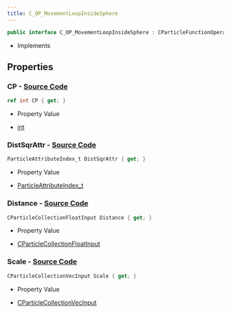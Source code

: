 ```yaml
---
title: C_OP_MovementLoopInsideSphere
---
```


```csharp
public interface C_OP_MovementLoopInsideSphere : CParticleFunctionOperator, CParticleFunction, ISchemaClass<CParticleFunction>, ISchemaClass<CParticleFunctionOperator>, ISchemaClass<C_OP_MovementLoopInsideSphere>, ISchemaField, ISchemaClass, INativeHandle
```

- Implements

## Properties

### **CP** - [Source Code](https://github.com/swiftly-solution/swiftlys2/blob/main/managed/src/SwiftlyS2.Generated/Schemas/Interfaces/C_OP_MovementLoopInsideSphere.cs#L16)

```csharp
ref int CP { get; }
```

- Property Value

- [int](https://learn.microsoft.com/dotnet/api/system.int32)

### **DistSqrAttr** - [Source Code](https://github.com/swiftly-solution/swiftlys2/blob/main/managed/src/SwiftlyS2.Generated/Schemas/Interfaces/C_OP_MovementLoopInsideSphere.cs#L22)

```csharp
ParticleAttributeIndex_t DistSqrAttr { get; }
```

- Property Value

- [ParticleAttributeIndex_t](/docs/api/shared/schemadefinitions/particleattributeindex_t)

### **Distance** - [Source Code](https://github.com/swiftly-solution/swiftlys2/blob/main/managed/src/SwiftlyS2.Generated/Schemas/Interfaces/C_OP_MovementLoopInsideSphere.cs#L18)

```csharp
CParticleCollectionFloatInput Distance { get; }
```

- Property Value

- [CParticleCollectionFloatInput](/docs/api/shared/schemadefinitions/cparticlecollectionfloatinput)

### **Scale** - [Source Code](https://github.com/swiftly-solution/swiftlys2/blob/main/managed/src/SwiftlyS2.Generated/Schemas/Interfaces/C_OP_MovementLoopInsideSphere.cs#L20)

```csharp
CParticleCollectionVecInput Scale { get; }
```

- Property Value

- [CParticleCollectionVecInput](/docs/api/shared/schemadefinitions/cparticlecollectionvecinput)

